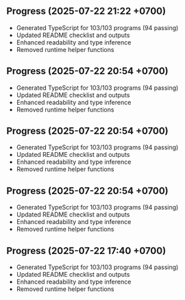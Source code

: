 ## Progress (2025-07-22 21:22 +0700)
- Generated TypeScript for 103/103 programs (94 passing)
- Updated README checklist and outputs
- Enhanced readability and type inference
- Removed runtime helper functions

## Progress (2025-07-22 20:54 +0700)
- Generated TypeScript for 103/103 programs (94 passing)
- Updated README checklist and outputs
- Enhanced readability and type inference
- Removed runtime helper functions
## Progress (2025-07-22 20:54 +0700)
- Generated TypeScript for 103/103 programs (94 passing)
- Updated README checklist and outputs
- Enhanced readability and type inference
- Removed runtime helper functions
## Progress (2025-07-22 20:54 +0700)
- Generated TypeScript for 103/103 programs (94 passing)
- Updated README checklist and outputs
- Enhanced readability and type inference
- Removed runtime helper functions
## Progress (2025-07-22 17:40 +0700)
- Generated TypeScript for 103/103 programs (94 passing)
- Updated README checklist and outputs
- Enhanced readability and type inference
- Removed runtime helper functions
